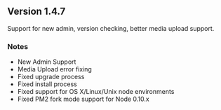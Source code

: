 ## Version 1.4.7

Support for new admin, version checking, better media upload support. 

### Notes

* New Admin Support
* Media Upload error fixing
* Fixed upgrade process
* Fixed install process
* Fixed support for OS X/Linux/Unix node environments
* Fixed PM2 fork mode support for Node 0.10.x
